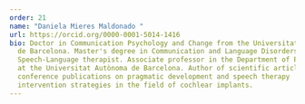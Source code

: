 ```yaml
---
order: 21
name: "Daniela Mieres Maldonado "
url: https://orcid.org/0000-0001-5014-1416
bio: Doctor in Communication Psychology and Change from the Universitat Autònoma
  de Barcelona. Master's degree in Communication and Language Disorders.
  Speech-Language therapist. Associate professor in the Department of Psychology
  at the Universitat Autònoma de Barcelona. Author of scientific articles and
  conference publications on pragmatic development and speech therapy
  intervention strategies in the field of cochlear implants.
---
```

